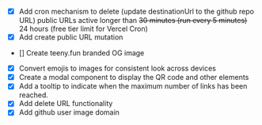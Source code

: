 - [x] Add cron mechanism to delete (update destinationUrl to the github repo URL) public URLs active longer than ~~30 minutes (run every 5 minutes)~~ 24 hours (free tier limit for Vercel Cron)
- [x] Add create public URL mutation
- [] Create teeny.fun branded OG image
- [x] Convert emojis to images for consistent look across devices
- [x] Create a modal component to display the QR code and other elements
- [x] Add a tooltip to indicate when the maximum number of links has been reached.
- [x] Add delete URL functionality
- [x] Add github user image domain
